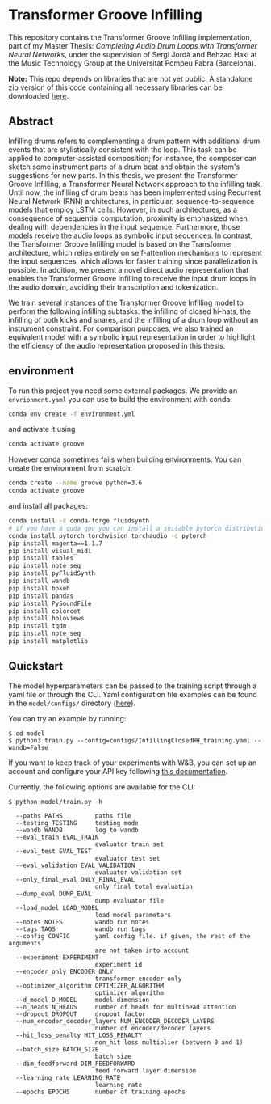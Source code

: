 # Transformer Groove Infilling

This repository contains the Transformer Groove Infilling implementation, part of my Master Thesis: _Completing Audio Drum Loops with Transformer Neural Networks_, under the supervision of Sergi Jordà and Behzad Haki at the Music Technology Group at the Universitat Pompeu Fabra (Barcelona).

**Note:** This repo depends on libraries that are not yet public. A standalone zip version of this code containing all necessary libraries can be downloaded [here](https://zenodo.org/record/5347908).

## Abstract

Infilling drums refers to complementing a drum pattern with additional drum events that are stylistically consistent with the loop. This task can be applied to computer-assisted composition; for instance, the composer can sketch some instrument parts of a drum beat and obtain the system's suggestions for new parts. In this thesis, we present the Transformer Groove Infilling, a Transformer Neural Network approach to the infilling task. Until now, the infilling of drum beats has been implemented using Recurrent Neural Network (RNN) architectures, in particular, sequence-to-sequence models that employ LSTM cells. However, in such architectures, as a consequence of sequential computation, proximity is emphasized when dealing with dependencies in the input sequence. Furthermore, those models receive the audio loops as symbolic input sequences. In contrast, the Transformer Groove Infilling model is based on the Transformer architecture, which relies entirely on self-attention mechanisms to represent the input sequences, which allows for faster training since parallelization is possible. In addition, we present a novel direct audio representation that enables the Transformer Groove Infilling to receive the input drum loops in the audio domain, avoiding their transcription and tokenization.

We train several instances of the Transformer Groove Infilling model to perform the following infilling subtasks: the infilling of closed hi-hats, the infilling of both kicks and snares, and the infilling of a drum loop without an instrument constraint. For comparison purposes, we also trained an equivalent model with a symbolic input representation in order to highlight the efficiency of the audio representation proposed in this thesis.

## environment

To run this project you need some external packages. We provide an `envrionment.yaml` you can use to build the environment with conda:

```bash
conda env create -f environment.yml
```

and activate it using

```bash
conda activate groove
```

However conda sometimes fails when building environments. You can create the environment from scratch:

```bash
conda create --name groove python=3.6
conda activate groove
```

and install all packages:

```bash
conda install -c conda-forge fluidsynth
# if you have a cuda gpu you can install a suitable pytorch distribution here https://pytorch.org/get-started/locally/
conda install pytorch torchvision torchaudio -c pytorch
pip install magenta==1.1.7
pip install visual_midi
pip install tables
pip install note_seq
pip install pyFluidSynth
pip install wandb
pip install bokeh
pip install pandas
pip install PySoundFile
pip install colorcet
pip install holoviews
pip install tqdm
pip install note_seq
pip install matplotlib
```

## Quickstart

The model hyperparameters can be passed to the training script through a yaml file or through the CLI. Yaml configuration file examples can be found in the `model/configs/` directory ([here](model/configs/)).

You can try an example by running:

```
$ cd model
$ python3 train.py --config=configs/InfillingClosedHH_training.yaml --wandb=False
```

If you want to keep track of your experiments with W\&B, you can set up an account and configure your API key following [this documentation](https://docs.wandb.ai/quickstart).

Currently, the following options are available for the CLI:

```
$ python model/train.py -h

  --paths PATHS         paths file
  --testing TESTING     testing mode
  --wandb WANDB         log to wandb
  --eval_train EVAL_TRAIN
                        evaluator train set
  --eval_test EVAL_TEST
                        evaluator test set
  --eval_validation EVAL_VALIDATION
                        evaluator validation set
  --only_final_eval ONLY_FINAL_EVAL
                        only final total evaluation
  --dump_eval DUMP_EVAL
                        dump evaluator file
  --load_model LOAD_MODEL
                        load model parameters
  --notes NOTES         wandb run notes
  --tags TAGS           wandb run tags
  --config CONFIG       yaml config file. if given, the rest of the arguments
                        are not taken into account
  --experiment EXPERIMENT
                        experiment id
  --encoder_only ENCODER_ONLY
                        transformer encoder only
  --optimizer_algorithm OPTIMIZER_ALGORITHM
                        optimizer_algorithm
  --d_model D_MODEL     model dimension
  --n_heads N_HEADS     number of heads for multihead attention
  --dropout DROPOUT     dropout factor
  --num_encoder_decoder_layers NUM_ENCODER_DECODER_LAYERS
                        number of encoder/decoder layers
  --hit_loss_penalty HIT_LOSS_PENALTY
                        non_hit loss multiplier (between 0 and 1)
  --batch_size BATCH_SIZE
                        batch size
  --dim_feedforward DIM_FEEDFORWARD
                        feed forward layer dimension
  --learning_rate LEARNING_RATE
                        learning rate
  --epochs EPOCHS       number of training epochs
```
